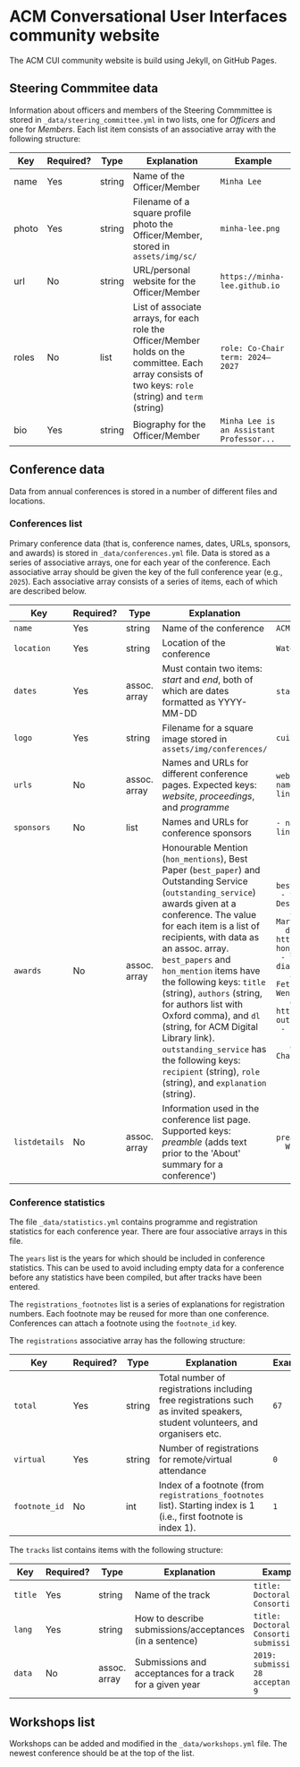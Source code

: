 # ACM Conversational User Interfaces community website

The ACM CUI community website is build using Jekyll, on GitHub Pages.

## Steering Commmitee data

Information about officers and members of the Steering Commmittee is stored in `_data/steering_committee.yml` in two lists, one for _Officers_ and one for _Members_. Each list item consists of an associative array with the following structure:

| **Key** | **Required?** | **Type** | **Explanation**                                                                                                                                         | **Example**                              |
|---------|---------------|----------|---------------------------------------------------------------------------------------------------------------------------------------------------------|------------------------------------------|
| name    | Yes           | string   | Name of the Officer/Member                                                                                                                              | `Minha Lee`                              |
| photo   | Yes           | string   | Filename of a square profile photo the Officer/Member, stored in `assets/img/sc/`                                                                       | `minha-lee.png`                          |
| url     | No            | string   | URL/personal website for the Officer/Member                                                                                                             | `https://minha-lee.github.io`            |
| roles   | No            | list     | List of associate arrays, for each role the Officer/Member holds on the committee. Each array consists of two keys: `role` (string) and `term` (string) | `role: Co-Chair`<br>`term: 2024–2027`    |
| bio     | Yes           | string   | Biography for the Officer/Member                                                                                                                        | `Minha Lee is an Assistant Professor...` |

## Conference data

Data from annual conferences is stored in a number of different files and locations.

### Conferences list

Primary conference data (that is, conference names, dates, URLs, sponsors, and awards) is stored in `_data/conferences.yml` file. Data is stored as a series of associative arrays, one for each year of the conference. Each associative array should be given the key of the full conference year (e.g., `2025`). Each associative array consists of a series of items, each of which are described below.

| **Key**       | **Required?** | **Type**      | **Explanation**                                                                                                                                                                                                                                                                                                                                                                                                                                                                                                                        | **Example**                                                                                                                                                                                                                                                                                                                                                                                                                                                                                                                                                                                                              |
|---------------|---------------|---------------|----------------------------------------------------------------------------------------------------------------------------------------------------------------------------------------------------------------------------------------------------------------------------------------------------------------------------------------------------------------------------------------------------------------------------------------------------------------------------------------------------------------------------------------|--------------------------------------------------------------------------------------------------------------------------------------------------------------------------------------------------------------------------------------------------------------------------------------------------------------------------------------------------------------------------------------------------------------------------------------------------------------------------------------------------------------------------------------------------------------------------------------------------------------------------|
| `name`        | Yes           | string        | Name of the conference                                                                                                                                                                                                                                                                                                                                                                                                                                                                                                                 | `ACM CUI 2025`                                                                                                                                                                                                                                                                                                                                                                                                                                                                                                                                                                                                           |
| `location`    | Yes           | string        | Location of the conference                                                                                                                                                                                                                                                                                                                                                                                                                                                                                                             | `Waterloo, ON, Canada`                                                                                                                                                                                                                                                                                                                                                                                                                                                                                                                                                                                                   |
| `dates`       | Yes           | assoc. array  | Must contain two items:  _start_ and _end_, both of which are dates formatted as YYYY-MM-DD                                                                                                                                                                                                                                                                                                                                                                                                                                            | `start: 2025-07-08 <br>`end: 2025-07-10`                                                                                                                                                                                                                                                                                                                                                                                                                                                                                                                                                                                 |
| `logo`        | Yes           | string        | Filename for a square image stored in `assets/img/conferences/`                                                                                                                                                                                                                                                                                                                                                                                                                                                                        | `cui2025.png`                                                                                                                                                                                                                                                                                                                                                                                                                                                                                                                                                                                                            |
| `urls`        | No            | assoc. array  | Names and URLs for different conference pages. Expected keys: _website_, _proceedings_, and _programme_                                                                                                                                                                                                                                                                                                                                                                                                                                | `website:`<br>`name: Website`<br>`link: https://cui.acm.org/2025/`                                                                                                                                                                                                                                                                                                                                                                                                                                                                                                                                                       |
| `sponsors`    | No            | list          | Names and URLs for conference sponsors                                                                                                                                                                                                                                                                                                                                                                                                                                                                                                 | `- name: SIGCHI`<br>`link: https://www.sigchi.org/`                                                                                                                                                                                                                                                                                                                                                                                                                                                                                                                                                                      |
| `awards`      | No            | assoc. array  | Honourable Mention (`hon_mentions`), Best Paper (`best_paper`) and Outstanding Service (`outstanding_service`) awards given at a conference. The value for each item is a list of recipients, with data as an assoc. array. `best_papers` and `hon_mention` items have the following keys: `title` (string), `authors` (string, for authors list with Oxford comma), and `dl` (string, for ACM Digital Library link). `outstanding_service` has the following keys: `recipient` (string), `role` (string), and `explanation` (string). | `best_papers:`<br>` - title: Progressivity for Voice Interface Design`<br>`   authors: Joel E Fischer, Stuart Reeves, Martin Porcheron, and Rein Sikveland`<br>`  dl: https://doi.org/10.1145/3342775.3342788`<br>`hon_mentions:`<br>` - title: Crowdsourcing a self-evolving dialog graph`<br>`   authors: Patrik Jonell, Per Fallgren, Fethiye Irmak Doğan, José Lopes, Ulme Wennberg, and Gabriel Skantze`<br>`   dl: https://doi.org/abs/10.1145/3342775.3342790`<br>`outstanding_service:`<br>` - recipient: Justin Edwards`<br>`   role: Hybrid Chair`<br>`   explanation: The CUI 2023 General Chairs awarded...` |
| `listdetails` | No            | assoc. array  | Information used in the conference list page. Supported keys: _preamble_ (adds text prior to the 'About' summary for a conference')                                                                                                                                                                                                                                                                                                                                                                                                    | `preamble: >`<br>`  Where it all began!`                                                                                                                                                                                                                                                                                                                                                                                                                                                                                                                                                                                 |

### Conference statistics

The file `_data/statistics.yml` contains programme and registration statistics for each conference year. There are four associative arrays in this file.

The `years` list is the years for which should be included in conference statistics. This can be used to avoid including empty data for a conference before any statistics have been compiled, but after tracks have been entered.

The `registrations_footnotes` list is a series of explanations for registration numbers. Each footnote may be reused for more than one conference. Conferences can attach a footnote using the `footnote_id` key.

The `registrations` associative array has the following structure:

| **Key**       | **Required?** | **Type** | **Explanation**                                                                                                              | **Example** |
|---------------|---------------|----------|------------------------------------------------------------------------------------------------------------------------------|-------------|
| `total`       | Yes           | string   | Total number of registrations including free registrations such as invited speakers, student volunteers, and organisers etc. | `67`        |
| `virtual`     | Yes           | string   | Number of registrations for remote/virtual attendance                                                                        | `0`         |
| `footnote_id` | No            | int      | Index of a footnote (from `registrations_footnotes` list). Starting index is 1 (i.e., first footnote is index 1).            | `1`         |

The `tracks` list contains items with the following structure:

| **Key**    | **Required?** | **Type**     | **Explanation**                                          | **Example**                                      |
|------------|---------------|--------------|----------------------------------------------------------|--------------------------------------------------|
| `title`    | Yes           | string       | Name of the track                                        | `title: Doctoral Consortium`                     |
| `lang`     | Yes           | string       | How to describe submissions/acceptances (in a sentence)  | `title: Doctoral Consortium submissions`         |
| `data`     | No            | assoc. array | Submissions and acceptances for a track for a given year | `2019:`<br>`submissions: 28`<br>`acceptances: 9` |


## Workshops list

Workshops can be added and modified in the `_data/workshops.yml` file. The newest conference should be at the top of the list.